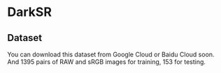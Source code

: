 # DarkSR

## Dataset
You can download this dataset from Google Cloud or Baidu Cloud soon. 
And 1395 pairs of RAW and sRGB images for training, 153 for testing.

## 
